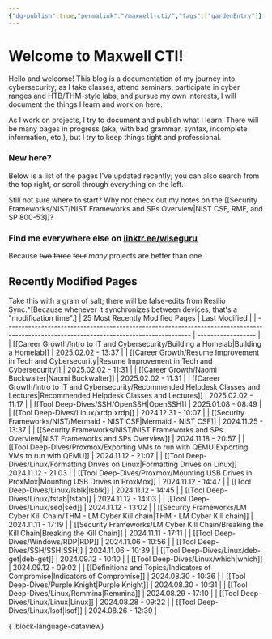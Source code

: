 ```yaml
---
{"dg-publish":true,"permalink":"/maxwell-cti/","tags":["gardenEntry"]}
---
```


# Welcome to Maxwell CTI!

Hello and welcome! This blog is a documentation of my journey into cybersecurity; as I take classes, attend seminars, participate in cyber ranges and HTB/THM-style labs, and pursue my own interests, I will document the things I learn and work on here. 

As I work on projects, I try to document and publish what I learn. There will be many pages in progress (aka, with bad grammar, syntax, incomplete information, etc.), but I try to keep things tight and professional.

### New here?
Below is a list of the pages I've updated recently; you can also search from the top right, or scroll through everything on the left.

Still not sure where to start? Why not check out my notes on the [[Security Frameworks/NIST/NIST Frameworks and SPs Overview\|NIST CSF, RMF, and SP 800-53]]?


### Find me everywhere else on [linktr.ee/wiseguru](https://linktr.ee/wiseguru)
Because ~~two~~ ~~three~~ ~~four~~ *many* projects are better than one.


## Recently Modified Pages
Take this with a grain of salt; there will be false-edits from Resilio Sync.^[Because whenever it synchronizes between devices, that's a "modification time".]
| 25 Most Recently Modified Pages                                                                                                         | Last Modified      |
| --------------------------------------------------------------------------------------------------------------------------------------- | ------------------ |
| [[Career Growth/Intro to IT and Cybersecurity/Building a Homelab\|Building a Homelab]]                                               | 2025.02.02 - 13:37 |
| [[Career Growth/Resume Improvement in Tech and Cybersecurity\|Resume Improvement in Tech and Cybersecurity]]                         | 2025.02.02 - 11:31 |
| [[Career Growth/Naomi Buckwalter\|Naomi Buckwalter]]                                                                                 | 2025.02.02 - 11:31 |
| [[Career Growth/Intro to IT and Cybersecurity/Recommended Helpdesk Classes and Lectures\|Recommended Helpdesk Classes and Lectures]] | 2025.02.02 - 11:17 |
| [[Tool Deep-Dives/SSH/OpenSSH\|OpenSSH]]                                                                                             | 2025.01.08 - 08:49 |
| [[Tool Deep-Dives/Linux/xrdp\|xrdp]]                                                                                                 | 2024.12.31 - 10:07 |
| [[Security Frameworks/NIST/Mermaid - NIST CSF\|Mermaid - NIST CSF]]                                                                  | 2024.11.25 - 13:37 |
| [[Security Frameworks/NIST/NIST Frameworks and SPs Overview\|NIST Frameworks and SPs Overview]]                                      | 2024.11.18 - 20:57 |
| [[Tool Deep-Dives/Proxmox/Exporting VMs to run with QEMU\|Exporting VMs to run with QEMU]]                                           | 2024.11.12 - 21:07 |
| [[Tool Deep-Dives/Linux/Formatting Drives on Linux\|Formatting Drives on Linux]]                                                     | 2024.11.12 - 21:03 |
| [[Tool Deep-Dives/Proxmox/Mounting USB Drives in ProxMox\|Mounting USB Drives in ProxMox]]                                           | 2024.11.12 - 14:47 |
| [[Tool Deep-Dives/Linux/lsblk\|lsblk]]                                                                                               | 2024.11.12 - 14:45 |
| [[Tool Deep-Dives/Linux/fstab\|fstab]]                                                                                               | 2024.11.12 - 14:03 |
| [[Tool Deep-Dives/Linux/sed\|sed]]                                                                                                   | 2024.11.12 - 13:02 |
| [[Security Frameworks/LM Cyber Kill Chain/THM - LM Cyber Kill chain\|THM - LM Cyber Kill chain]]                                     | 2024.11.11 - 17:19 |
| [[Security Frameworks/LM Cyber Kill Chain/Breaking the Kill Chain\|Breaking the Kill Chain]]                                         | 2024.11.11 - 17:11 |
| [[Tool Deep-Dives/Windows/RDP\|RDP]]                                                                                                 | 2024.11.06 - 10:56 |
| [[Tool Deep-Dives/SSH/SSH\|SSH]]                                                                                                     | 2024.11.06 - 10:39 |
| [[Tool Deep-Dives/Linux/deb-get\|deb-get]]                                                                                           | 2024.09.12 - 10:10 |
| [[Tool Deep-Dives/Linux/which\|which]]                                                                                               | 2024.09.12 - 09:02 |
| [[Definitions and Topics/Indicators of Compromise\|Indicators of Compromise]]                                                        | 2024.08.30 - 10:36 |
| [[Tool Deep-Dives/Purple Knight\|Purple Knight]]                                                                                     | 2024.08.30 - 10:31 |
| [[Tool Deep-Dives/Linux/Remmina\|Remmina]]                                                                                           | 2024.08.29 - 17:10 |
| [[Tool Deep-Dives/Linux/Linux\|Linux]]                                                                                               | 2024.08.28 - 09:22 |
| [[Tool Deep-Dives/Linux/lsof\|lsof]]                                                                                                 | 2024.08.26 - 12:39 |

{ .block-language-dataview}